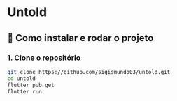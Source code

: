 # Untold 

## 🚀 Como instalar e rodar o projeto

### 1. Clone o repositório

```bash
git clone https://github.com/sigismundo03/untold.git
cd untold
flutter pub get
flutter run


